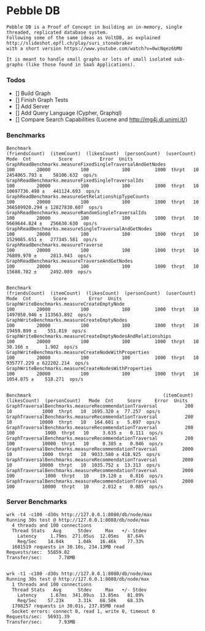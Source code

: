 # Pebble DB


    Pebble DB is a Proof of Concept in building an in-memory, single threaded, replicated database system.
    Following some of the same ideas as VoltDB, as explained http://slideshot.epfl.ch/play/suri_stonebraker
    with a short version https://www.youtube.com/watch?v=0wcNqez6bMU
    
    It is meant to handle small graphs or lots of small isolated sub-graphs (like those found in SaaS Applications).



    
### Todos
     
- [] Build Graph
- [] Finish Graph Tests
- [] Add Server
- [] Add Query Language (Cypher, Graphql)
- [] Compare Search Capabilities (Lucene and http://mg4j.di.unimi.it/)
    

### Benchmarks

    Benchmark                                                   (friendsCount)  (itemCount)  (likesCount)  (personCount)  (userCount)   Mode  Cnt          Score          Error  Units
    GraphReadBenchmarks.measureFixedSingleTraversalAndGetNodes             100        20000           100            100         1000  thrpt   10    2454065.793 ±    58106.632  ops/s
    GraphReadBenchmarks.measureFixedSingleTraversalIds                     100        20000           100            100         1000  thrpt   10   10697736.498 ±   441124.693  ops/s
    GraphReadBenchmarks.measureGetRelationshipTypeCounts                   100        20000           100            100         1000  thrpt   10  366589920.294 ± 12827830.607  ops/s
    GraphReadBenchmarks.measureRandomSingleTraversalIds                    100        20000           100            100         1000  thrpt   10    5669644.824 ±   256630.630  ops/s
    GraphReadBenchmarks.measureSingleTraversalAndGetNodes                  100        20000           100            100         1000  thrpt   10    1529085.651 ±   277345.581  ops/s
    GraphReadBenchmarks.measureTraverse                                    100        20000           100            100         1000  thrpt   10      76809.970 ±     2813.943  ops/s
    GraphReadBenchmarks.measureTraverseAndGetNodes                         100        20000           100            100         1000  thrpt   10      15688.782 ±     2492.089  ops/s        

        
    Benchmark                                                     (friendsCount)  (itemCount)  (likesCount)  (personCount)  (userCount)   Mode  Cnt        Score        Error  Units
    GraphWriteBenchmarks.measureCreateEmptyNode                              100        20000           100            100         1000  thrpt   10  1497050.946 ± 113563.892  ops/s
    GraphWriteBenchmarks.measureCreateEmptyNodes                             100        20000           100            100         1000  thrpt   10    19459.899 ±    551.819  ops/s
    GraphWriteBenchmarks.measureCreateEmptyNodesAndRelationships             100        20000           100            100         1000  thrpt   10       30.166 ±      1.902  ops/s
    GraphWriteBenchmarks.measureCreateNodeWithProperties                     100        20000           100            100         1000  thrpt   10   935777.229 ± 622202.214  ops/s
    GraphWriteBenchmarks.measureCreateNodesWithProperties                    100        20000           100            100         1000  thrpt   10     1054.875 ±    518.271  ops/s


    Benchmark                                                (itemCount)  (likesCount)  (personCount)   Mode  Cnt     Score     Error  Units
    GraphTraversalBenchmarks.measureRecommendationTraversal          200            10           1000  thrpt   10  1695.320 ±  77.257  ops/s
    GraphTraversalBenchmarks.measureRecommendationTraversal          200            10          10000  thrpt   10   164.601 ±   5.097  ops/s
    GraphTraversalBenchmarks.measureRecommendationTraversal          200           100           1000  thrpt   10     3.635 ±   0.111  ops/s
    GraphTraversalBenchmarks.measureRecommendationTraversal          200           100          10000  thrpt   10     0.385 ±   0.046  ops/s
    GraphTraversalBenchmarks.measureRecommendationTraversal         2000            10           1000  thrpt   10  9033.580 ± 418.925  ops/s
    GraphTraversalBenchmarks.measureRecommendationTraversal         2000            10          10000  thrpt   10  1035.752 ±  13.313  ops/s
    GraphTraversalBenchmarks.measureRecommendationTraversal         2000           100           1000  thrpt   10    19.120 ±   0.816  ops/s
    GraphTraversalBenchmarks.measureRecommendationTraversal         2000           100          10000  thrpt   10     2.012 ±   0.085  ops/s


### Server Benchmarks

    wrk -t4 -c100 -d30s http://127.0.0.1:8080/db/node/max
    Running 30s test @ http://127.0.0.1:8080/db/node/max
      4 threads and 100 connections
      Thread Stats   Avg      Stdev     Max   +/- Stdev
        Latency     1.79ms  271.05us  12.05ms   87.64%
        Req/Sec    14.04k     1.04k   16.46k    77.33%
      1681519 requests in 30.10s, 234.13MB read
    Requests/sec:  55859.02
    Transfer/sec:      7.78MB


    wrk -t1 -c100 -d30s http://127.0.0.1:8080/db/node/max
    Running 30s test @ http://127.0.0.1:8080/db/node/max
      1 threads and 100 connections
      Thread Stats   Avg      Stdev     Max   +/- Stdev
        Latency     1.67ms  341.09us  13.85ms   81.09%
        Req/Sec    57.23k     3.31k   68.50k    68.33%
      1708257 requests in 30.01s, 237.85MB read
      Socket errors: connect 0, read 1, write 0, timeout 0
    Requests/sec:  56931.39
    Transfer/sec:      7.93MB
